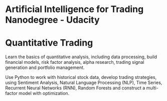 # Artificial Intelligence for Trading Nanodegree - Udacity

# Quantitative Trading

Learn the basics of quantitative analysis, including data processing, build financial models, risk factor analysis, alpha research, trading signal generation and portfolio management.

Use Python to work with historical stock data, develop trading strategies, using Sentiment Analysis, Natural Language Processing (NLP), Time Series, Recurrent Neural Networks (RNN), Random Forests and construct a multi-factor model with optimization.
